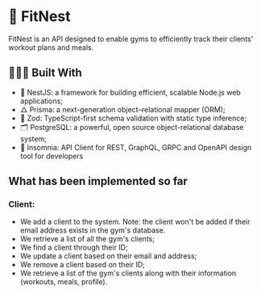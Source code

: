# 🥦 FitNest

FitNest is an API designed to enable gyms to efficiently track their clients' workout plans and meals.

## 👨🏻‍💻 Built With

* 🔴 NestJS: a framework for building efficient, scalable Node.js web applications;
* △ Prisma: a next-generation object–relational mapper (ORM);
* 💎 Zod: TypeScript-first schema validation with static type inference;
* 🗂️ PostgreSQL: a powerful, open source object-relational database system;
* 🔮 Insomnia: API Client for REST, GraphQL, GRPC and OpenAPI design tool for developers

## What has been implemented so far

### Client:

* We add a client to the system. Note: the client won't be added if their email address exists in the gym's database.
* We retrieve a list of all the gym's clients;
* We find a client through their ID;
* We update a client based on their email and address;
* We remove a client based on their ID;
* We retrieve a list of the gym's clients along with their information (workouts, meals, profile).

